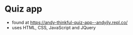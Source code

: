 # Quiz app
- found at https://andy-thinkful-quiz-app--andyjly.repl.co/
- uses HTML, CSS, JavaScript and JQuery
